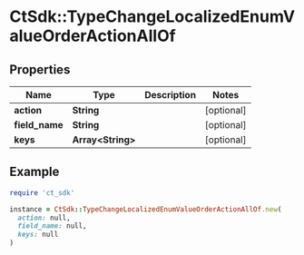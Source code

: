 # CtSdk::TypeChangeLocalizedEnumValueOrderActionAllOf

## Properties

| Name | Type | Description | Notes |
| ---- | ---- | ----------- | ----- |
| **action** | **String** |  | [optional] |
| **field_name** | **String** |  | [optional] |
| **keys** | **Array&lt;String&gt;** |  | [optional] |

## Example

```ruby
require 'ct_sdk'

instance = CtSdk::TypeChangeLocalizedEnumValueOrderActionAllOf.new(
  action: null,
  field_name: null,
  keys: null
)
```

